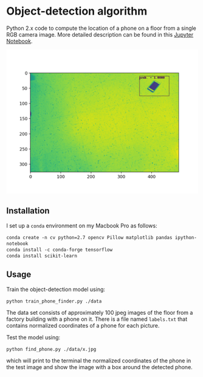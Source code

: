 # Object-detection algorithm
Python 2.x code to compute the 
location of a phone on a floor from a single RGB camera image. 
More detailed description can be found in 
this [Jupyter Notebook](). 

<img src='data/detected_phone.png' width='600'>

## Installation 

I set up a `conda` environment on my Macbook Pro as follows:

```
conda create -n cv python=2.7 opencv Pillow matplotlib pandas ipython-notebook
conda install -c conda-forge tensorflow
conda install scikit-learn
```

## Usage 

Train the object-detection model using:
```
python train_phone_finder.py ./data 
```
The data set consists of approximately 100 jpeg images of the 
floor from a factory building with a phone on it. 
There is a file named `labels.txt` that contains 
normalized coordinates of a phone for each picture.

Test the model using: 
```
python find_phone.py ./data/x.jpg
```
which will print to the terminal 
the normalized coordinates of the phone in the test image and 
show the image with a box around the detected phone.
